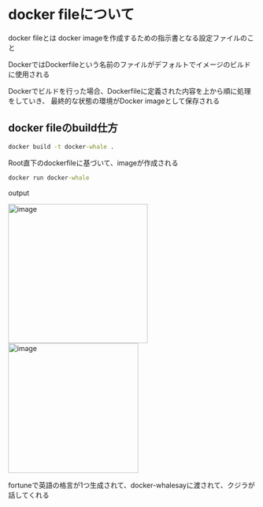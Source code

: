 # docker fileについて

docker fileとは
docker imageを作成するための指示書となる設定ファイルのこと

DockerではDockerfileという名前のファイルがデフォルトでイメージのビルドに使用される

Dockerでビルドを行った場合、Dockerfileに定義された内容を上から順に処理をしていき、
最終的な状態の環境がDocker imageとして保存される


## docker fileのbuild仕方

```cmd
docker build -t docker-whale .
```

Root直下のdockerfileに基づいて、imageが作成される

```cmd
docker run docker-whale
```

output

<img width="283" alt="image" src="https://user-images.githubusercontent.com/103009749/203227504-53b3fa76-07e5-47de-84de-690e360c5657.png">
<img width="264" alt="image" src="https://user-images.githubusercontent.com/103009749/203227531-068da1e4-7e1f-410d-aff2-07785efcd6ee.png">

fortuneで英語の格言が1つ生成されて、docker-whalesayに渡されて、クジラが話してくれる


